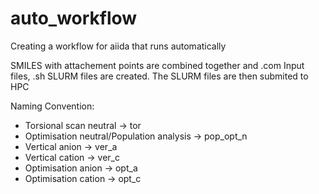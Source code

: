 # auto_workflow
Creating a workflow for aiida that runs automatically

SMILES with attachement points are combined together and .com Input files, .sh SLURM files are created.
The SLURM files are then submited to HPC

Naming Convention:

- Torsional scan neutral → tor
- Optimisation neutral/Population analysis → pop_opt_n
- Vertical anion → ver_a
- Vertical cation → ver_c
- Optimisation anion → opt_a
- Optimisation cation → opt_c
